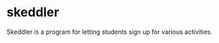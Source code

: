 # skeddler

Skeddler is a program for letting students sign up for various activities.

<!-- TODO: add license submodule -->
<!-- git submodule add https://gist.github.com/f33ff02bb03a0dc9ba604d76c251b727.git -->